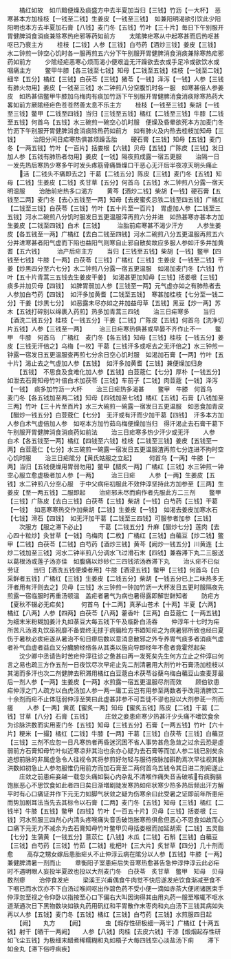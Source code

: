 <!-- { "loadSidebar": true } -->
　　橘红如故　如爪黯便燥及痰盛方中去半夏加当归【三钱】竹沥【一大杯】　恶寒甚本方加桂枝【一钱至二钱】生姜皮【一钱至三钱】　如兼阳明渴欲引饮此少阳阳明也本方去半夏加石膏【八钱】麦门冬【五钱】竹叶【三十片】毎日下午别服开胃健脾消食消痰兼除寒热疟邪等药如前方
　　太隂脾疟寒从中起寒甚而后热呕甚呕已乃衰主方
　　桂枝【二钱】人参【三钱】白芍药【酒炒三钱】姜皮【三钱】水二钟煎一钟空心饥时各一服再煎五六分下午别服开胃健脾消食消痰兼除寒热疟邪药如前方
　　少隂经疟恶寒心烦而渴小便艰澁无汗躁欲去衣或手足冷或欲饮水或咽痛主方
　　鳖甲牛膝【各三钱至七钱】知母【二钱至五钱】桂枝【一钱至二钱】细辛【五分】橘红【三钱】白茯苓【三钱】猪苓【一钱】泽泻【一钱】人参【三钱有肺火勿用】姜皮【一钱至三钱】水二钟煎八分空腹饥时各一服　如寒甚倍人参姜皮　如热甚倍鳖甲牛膝加乌梅肉有痰加竹沥下午别服开胃健脾消食消痰除寒热药大畧如前方厥隂经疟色苍苍然善太息不乐主方
　　桂枝【一钱至三钱】柴胡【一钱至三钱】鳖甲【二钱至四钱】当归【三钱至五钱】橘红【二钱至三钱】牛膝【二钱至五钱】何首乌【五钱】水三碗煎一碗空心饥时服　便燥及昏晕欲死本方加麦门冬竹沥下午别服开胃健脾消食消痰除热药如前方　如有肺火及内热去桂枝加知母【三钱】
　　治阳分间日疟寒热俱甚烦躁舌胎
　　硬石膏【三钱】知母【五钱】麦门冬【一两五钱】竹叶【一百片】括娄根【六钱】贝母【五钱】广陈皮【三钱】发日加人参【五钱有肺热者勿用】姜皮【一钱】隔夜煎成露一宿五更服
　　治隔一日一发先热后寒热少寒多午时发头疼筋骨痛唇燥口干恶心无汗后半夜凉天明头痛止
　　活【二钱头不痛即去之】干葛【二钱五分】陈皮【三钱】麦门冬【五钱】知母【二钱】生姜皮【二钱】炙甘草【五分】何首乌【五钱】水二钟煎八分露一宿天明温服
　　治胎前疟热多口渴方
　　黄芩【酒炒二钱】柴胡【一钱】硬石膏【五钱至二两】麦门冬【去心五钱至一两】知母【去皮蜜炙忌铁二钱至四五钱】广橘红【二钱至三钱】白茯苓【三钱】竹叶【五十片至一百片】　胃虚加人参【二钱至三五钱】河水二碗煎八分饥时服发日五更温服滓再煎六分并进　如热甚寒亦甚本方加生姜皮【二钱至四钱】白术【三钱】
　　治胎前疟寒甚不渴少汗方
　　人参生姜皮【各五钱至一两】广橘红【去白二钱至四钱】河水二碗煎八分五更温服再煎五六分并进寒甚者阳气虚而下陷也益阳气则寒自止邪自散矣故应多服人参如汗多并加黄耆【五六钱】
　　治产后疟主方
　　当归【三钱至五钱】柴胡【一钱】鳖甲【四钱至七钱】牛膝【一两】白茯苓【三钱】广橘红【三钱】生姜皮【一钱至二钱】干姜【炒黒四分至六七分】水二钟煎八分露一宿五更温服　如渴加麦门冬【六钱】竹叶【五十片青蒿三五钱去生姜皮干姜】　如渴甚更加知母【三钱】括娄根【三钱】　痰多并加贝母【四钱】　如脾胃弱加人参【三钱至一两】元气虚亦如之有肺热者去人参加白芍药【四钱】　如汗多加黄耆【二钱至五钱】　寒甚加桂枝【七分至一钱二分】干姜【炒黒七分】　如恶露未尽亦如之并加益母草【五钱】黑豆【炒一两】苏木【五钱打碎别以绵裹入药煎】热多加青蒿三四钱
　　治三日疟寒多
　　当归【酒洗二钱五分】桂枝【一钱五分】干姜【二钱】广陈皮【五钱】何首乌【洗净切片五钱】人参【三钱至一两】
　　治三日疟寒热俱甚或早晏不齐作止不一
　　鳖甲　牛膝　何首乌　广橘红　麦门冬【各五钱】知母【三钱】桂枝【一钱五分】姜皮【三钱无汗倍之】乌梅【一枚】干葛【三钱汗多或呕去之无汗倍之】水三钟煎一钟露一宿发日五更温服查再煎七分余日空心饥时服　如渴加石膏【一两】竹叶【五十片】渴止去之气虚加人参【五钱】　如汗多加黄耆【三钱】兼便燥加归身
　　【五钱】　不思食及食难化加人参【五钱】白荳蔲仁【七分】厚朴【一钱五分】　如泄去石膏知母竹叶倍白术加茯苓【三钱】车前子【二钱】肉荳蔲【一钱】泽泻【一钱】　痰多加竹沥一大杯
　　治三日疟热多渴甚
　　鳖甲　牛膝　何首乌　麦门冬【各五钱加至两二钱】知母【四钱加至七钱】橘红【五钱】石膏【八钱加至三两】竹叶【三十片至百片】水三大碗煎一碗露一宿发日五更温服　如恶食加青皮【醋炒一钱五分】白荳蔲仁【七分】　无汗或有汗而少加干葛【四钱】　汗多本方加人参白术气虚倍加人参　如呕本方加竹茹乌梅便燥加当归　得汗渴止去石膏干葛下午别服开胃健脾消食消痰药如前法
　　治三日疟寒多热少汗少或无汗
　　人参　白术【各五钱至一两】橘红【四钱至六钱】桂枝【二钱至三钱】姜皮【五钱至一两】白荳蔲仁【七分】水三碗煎一碗露一宿发日五更温服渣再煎七分连进不拘时空心饥时服
　　治三日疟隂分【黄氏姑服之立起】
　　何首乌【一两】牛膝【一两】当归【五钱便燥用胃弱勿用】鳖甲【醋炙一两】广橘红【三钱】水三钟煎一钟空心服立愈虚极者加人参【一两】
　　治三日疟
　　人参【一两】生姜皮【五钱】水二钟煎八分空心服　于中父病疟初服此不效仲淳坚持此方加参至【三两】生姜皮【至一两五钱】二服即起
　　治疟邪未尽而痢作者先服此方二三剂
　　鳖甲【三钱】广陈皮【去白三钱】白茯苓【三钱】柴胡【一钱】白芍药【三钱】干葛【一钱】　如恶寒寒热交作加柴胡【二钱】生姜皮【一钱】　如渴去姜皮加寒水石【七钱】滑石【四钱】　如无汗加干葛【二钱至三四钱】可服参者加参【三钱】
　　次服方【服之滞下必止】
　　干葛【二钱五分】升麻【醋炒七分】莲肉【去心四十粒炒】灸甘草【一钱】乌梅肉【二枚】广橘红【三钱】白藊豆【炒二钱】鳖甲【二钱】白茯苓【二钱】白芍药【酒炒三钱】黄芩【阙炒一钱五分】川黄连【土炒二钱加至三钱】河水二钟半煎八分调水飞过滑石末【四钱】兼吞滞下丸二三服送以葛根汤或莲子汤亦佳　如腹痛以炒砂仁三四钱浓汤吞滞下丸
　　治乆疟不已似劳证
　　当归【酒洗五钱便燥者用】牛膝【酒浸五钱】鳖甲【三钱】何首乌【白采鲜者五钱】广橘红【三钱】生姜皮【二钱五分】柴胡【一钱五分已上二味热多无汗者用有汗则去之】贝母【三钱】水三钟煎一钟加竹沥一大杯发日五更时服隔夜先煎露一宿临服时再重汤顿温　盖疟者暑气为病也暑得露即解世鲜知者
　　防疟方【夏秋不辍必无疟矣】
　　何首乌【十二两】真茅山苍术【十两】半夏【六两】橘红【八两】人参【四两】白茯苓【八两】藿香叶【三两】白荳蔲仁【一两五钱】为细末米粉糊加姜汁丸如菉豆大每五钱下午及临卧白汤吞
　　仲淳年十七时为疟所苦凡汤液丸饮巫祝靡不备尝终无捄于病徧检方书廼知疟之为病暑邪所致也经曰夏伤于暑秋必痎疟遂从暑治不旬日瘳后数以意消息散邪之外专养胃气痰多者消痰气虚者补气血虚者益血又分臓腑经络各从其类以施向导即经年不愈者竟霍然起矣
　　沈少卿中丞请告时苦疟仲淳往诊之惫甚曰再一发死矣先生何方立止之仲淳曰何言之易也疏三方作五剂一日夜饮尽次早疟止先二剂清暑用大剂竹叶石膏汤加桂枝以其渴而多汗也次二剂健脾去积滞用橘红白豆蔲白术茯苓谷蘖乌梅白藊豆山查麦芽最后一剂人参【一两】生姜皮【一两】水煎露一宿五更温服尽剂而效
　　顾伯钦患疟仲淳之门人疏方以白虎汤加人参一两一庸工云岂有用参至两数者乎改用清脾饮二十余剂而疟不止体尫弱仲淳至笑曰此虚甚非参不可吾徒不谬也投以大剂参茋一剂而瘥
　　人参【一两】黄茋【蜜炙一两】知母【蜜炙五钱】陈皮【二钱】干葛【二钱】甘草【八分】石膏【五钱】
　　庄敛之妾患疟寒少热甚汗少头痛不嗜饮食余为诊脉洪数而实用麦门冬【五钱】知母【三钱五分】石膏【一两五钱】竹叶【六十片】粳米【一撮】橘红【二钱】牛膝【一两】干葛【三钱】白茯苓【三钱】白藊豆【三钱】三剂不应忽一日凡寒热者再昏迷沉困不省人事势甚危急敛之过余云恐是虚弱前方石膏知母竹叶似近寒凉非其治也余亦心疑为去石膏等而加人参二钱已别矣余追想前脉的非属虚急令人往视令其将参煎好勿轻与服待按脉加斟酌焉次早往视其脉洪数如初急止人参勿服惟仍用前方而加石膏至二两何首乌五钱令其日进二剂疟遂止
　　庄敛之前患疟妾越一载忽头痛如裂心内杂乱不清喉作痛失音舌破咳有痰胸膈饱胀恶心不思饮食如此者四日矣日渐増剧陡发寒热如疟状寒少热多热后频出汗方解平时有心口痛证并作下元无力如脚气状敛之疑为伤寒余曰此受暑之证即前年所患疟而势加剧耳法当先去其标令以石膏【二两】麦门冬【五钱】知母【三钱】橘红【二钱半】牛膝【五钱】鳖甲【四钱】竹叶【一百五十片】贝母【三钱】括娄根【三钱】河水煎服三四剂心内清头疼喉痛失音舌破饱胀寒热俱愈但恶心不思食如故而心口痛下元无力不减余为去石膏知母竹叶鳖甲贝母括娄根而加延胡索【二钱】五灵脂【七分】生蒲黄【一钱五分】薏苡仁【八钱】木瓜【二钱】石斛【三钱】白藊豆【三钱】白芍药【三钱】竹茹【二钱】枇杷叶【三大片】炙甘草【四分】几十剂而愈
　　高存之甥女嫁后患胎疟乆不止仲淳云病在隂分以人参【五钱】牛膝【一两】兼健脾清暑一剂而止
　　章衡阳子室患疟后失音寒热愈甚告急仲淳仲淳云此必疟时不遇明眼人妄投半夏故也投以大剂麦门冬　白茯苓　炙甘草　鳖甲　知母　贝母数剂瘳
　　治停食发疟
　　梁溪王兴甫偶食牛肉觉不快后遂发疟饮食渐减至食不下咽已而水饮亦不下白汤过喉间呕出作碧色药不受小便一滴如赤茶大便闭诸医束手仲淳忽至视之令仰卧以指按至心口下偏右大叫因询得其由用丸药一服至喉辄不呕水道渐通次日下黑物数块如铁丸药用矾红和平胃散作末枣肉和丸白汤下三钱其病如失再以人参【五钱】麦门冬【五钱】橘红【三钱】白芍药【三钱】水煎服四日起
　　【阙】　　丸方
　　【阙】　　　　虫【煆存性研极细一两半】广橘红【十两五钱】射干【晒干一两阙】　　人参【八钱】肉桂【去皮六钱】干漆【煅烟起存性研如飞尘五钱】为极细末醋煮稀糯糊和丸如梧子大每四钱空心淡盐汤下痢
　　滞下如金丸【滞下俗呼痢疾】

